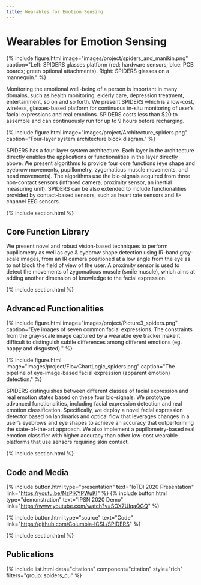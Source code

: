 ```yaml
---
title: Wearables for Emotion Sensing
---
```


# Wearables for Emotion Sensing

{%
  include figure.html
  image="images/project/spiders_and_manikin.png"
  caption="Left: SPIDERS glasses platform (red: hardware sensors; blue: PCB boards; green optional attachments). Right: SPIDERS glasses on a mannequin."
%}

Monitoring the emotional well-being of a person is important in many domains, such as health monitoring, elderly care, depression treatment, entertainment, so on and so forth. We present SPIDERS which is a low-cost, wireless, glasses-based platform for continuous in-situ monitoring of user’s facial expressions and real emotions. SPIDERS costs less than $20 to assemble and can continuously run for up to 9 hours before recharging.

{%
  include figure.html
  image="images/project/Architecture_spiders.png"
  caption="Four-layer system architecture block diagram."
%}


SPIDERS has a four-layer system architecture. Each layer in the architecture directly enables the applications or functionalities in the layer directly above. We present algorithms to provide four core functions (eye shape and eyebrow movements, pupillometry, zygomaticus muscle movements, and head movements). The algorithms use the bio-signals acquired from three non-contact sensors (infrared camera, proximity sensor, an inertial measuring unit). SPIDERS can be also extended to include functionalities provided by contact-based sensors, such as heart rate sensors and 8-channel EEG sensors.

{% include section.html %}

## Core Function Library

We present novel and robust vision-based techniques to perform pupillometry as well as eye & eyebrow shape detection using IR-band gray-scale images, from an IR camera positioned at a low angle from the eye as to not block the field of view of the user. A proximity sensor is used to detect the movements of zygomaticus muscle (smile muscle), which aims at adding another dimension of knowledge to the facial expression.

{% include section.html %}

## Advanced Functionalities

{%
  include figure.html
  image="images/project/Picture3_spiders.png"
  caption="Eye images of seven common facial expressions. The constraints from the gray-scale image captured by a wearable eye tracker make it difficult to distinguish subtle differences among different emotions (eg. happy and disgusted)."
%}

{%
  include figure.html
  image="images/project/FlowChartLogic_spiders.png"
  caption="The pipeline of eye-image-based facial expression (apparent emotion) detection."
%}

SPIDERS distinguishes between different classes of facial expression and real emotion states based on these four bio-signals. We prototype advanced functionalities, including facial expression detection and real emotion classification. Specifically, we deploy a novel facial expression detector based on landmarks and optical flow that leverages changes in a user’s eyebrows and eye shapes to achieve an accuracy that outperforming the state-of-the-art approach. We also implement a pupillometry-based real emotion classifier with higher accuracy than other low-cost wearable platforms that use sensors requiring skin contact.


{% include section.html %}

## Code and Media

{% include button.html type="presentation" text="IoTDI 2020 Presentation" link="https://youtu.be/NzPlKYPWuKI" %} {% include button.html type="demonstration" text="IPSN 2020 Demo" link="https://www.youtube.com/watch?v=SOX7UIqaQGQ" %}

{% include button.html type="source" text="Code" link="https://github.com/Columbia-ICSL/SPIDERS" %}

{% include section.html %}

## Publications

{% include list.html data="citations" component="citation" style="rich" filters="group: spiders_cu" %}

